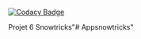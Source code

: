 
[![Codacy Badge](https://api.codacy.com/project/badge/Grade/4d080702cc434cc9a65eaba450ff6029)](https://app.codacy.com/gh/fra9106/Appsnowtricks?utm_source=github.com&utm_medium=referral&utm_content=fra9106/Appsnowtricks&utm_campaign=Badge_Grade_Settings)

Projet 6 Snowtricks"# Appsnowtricks" 

